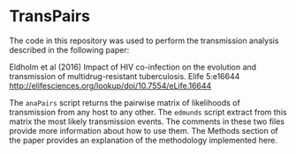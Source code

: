 # TransPairs

The code in this repository was used to perform the transmission analysis described in the following paper:

Eldholm et al (2016) Impact of HIV co-infection on the evolution and transmission of multidrug-resistant tuberculosis. 
Elife 5:e16644
http://elifesciences.org/lookup/doi/10.7554/eLife.16644

The `anaPairs` script returns the pairwise matrix of likelihoods of transmission from any host to any other. The `edmunds` script extract from this matrix the most likely transmission events. The comments in these two files provide more information about how to use them. The Methods section of the paper provides an explanation of the methodology implemented here.
